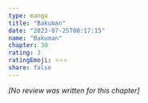 ```yaml
---
type: manga
title: "Bakuman"
date: "2023-07-25T08:17:15"
name: "Bakuman"
chapter: 30
rating: 3
ratingEmoji: ⭐️⭐️⭐️
share: false
---
```


_[No review was written for this chapter]_
